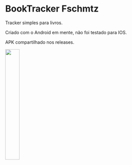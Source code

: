 # BookTracker Fschmtz

Tracker simples para livros.

Criado com o Android em mente, não foi testado para IOS.

APK compartilhado nos releases.

<img src="https://user-images.githubusercontent.com/21291813/172509632-89745a80-64a0-4796-99a8-155ea5ab7de3.png" width="30%"></img> 
